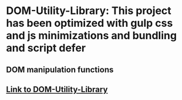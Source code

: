 # DOM-Utility-Library: This project has been optimized with gulp css and js minimizations and bundling and script defer

## DOM manipulation functions

## [Link to DOM-Utility-Library](https://ericlosorio.github.io/DOM-Utility-Library)

